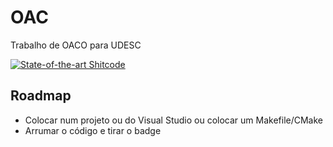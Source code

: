 # OAC
Trabalho de OACO para UDESC

[![State-of-the-art Shitcode](https://img.shields.io/static/v1?label=State-of-the-art&message=Shitcode&color=7B5804)](https://github.com/trekhleb/state-of-the-art-shitcode)


## Roadmap
- Colocar num projeto ou do Visual Studio ou colocar um Makefile/CMake
- Arrumar o código e tirar o badge
